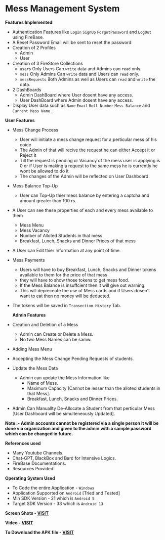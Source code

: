 # Mess Management System

**Features Implemented**

* Authentication Features like ```LogIn``` ```SignUp``` ```ForgotPassword``` and ```LogOut``` using FireBase.
* A Reset Password Email will be sent to reset the password
* Creation of 2 Profiles
  * Admin
  * User
* Creation of 3 FireStore Collections
  * ```users``` Only Users Can ```write``` data and Admins can ```read``` only.
  * ```mess```  Only Admins Can ```write``` data and Users can ```read``` only.
  * ```messRequests``` Both Admins as well as Users can ```read``` and ```write``` the data.
* 2 DashBoards
  * Admin DashBoard where User dosent have any access.
  * User DashBoard where Admin dosent have any access.
* Display User data such as ```Name``` ```Email``` ```Roll Number``` ```Mess Balance``` and ```Current Mess Name``` .

**User Features**

* Mess Change Process
  * User will initiate a mess change request for a perticular mess of his coice
  * The Admin of that will recive the request he can either Accept it or Reject it
  * Till the request is pending or Vacancy of the mess user is applying is 0 or if User is making a request to the same mess he is currently he wont be allowed to do it
  * The changes of the Admin will be reflected on User Dashboard
* Mess Balance Top-Up
  * User can Top-Up thier mess balance by entering a captcha and amount greater than 100 rs.
* A User can see these properties of each and every mess available to them
  * Mess Menu
  * Mess Vacancy
  * Number of Alloted Students in that mess
  * Breakfast, Lunch, Snacks and Dinner Prices of that mess
* A User can Edit thier Information at any point of time.
* Mess Payments
  * Users will have to buy Breakfast, Lunch, Snacks and Dinner tokens available to them for the price of that mess
  * they will have to show those tokens to get mess food.
  * If the Mess Balance is insuffcient then it will give out warning.
  * This will depreceate the use of Mess cards and if Users dosen't want to eat then no money will be deducted.
* The tokens will be saved in ```Transection History``` Tab.

  **Admin Features**

* Creation and Deletion of a Mess
  * Admin can Create or Delete a Mess.
  * No two Mess Names can be samw.
* Adding Mess Menu
* Accepting the Mess Change Pending Requests of students.
* Update the Mess Data
  * Admin can update the Mess Information like
    * Name of Mess.
    * Maximum Capacity [Cannot be lesser than the alloted students in that Mess].
    * Breakfast, Lunch, Snacks and Dinner Prices.
* Admin Can Manuallty De-Allocate a Student from that perticular Mess [User Dashboard will be simulteneously Updated].



**Note :- Admin accounts cannot be registered via a single person it will be done via organization and given to the admin with a sample password which can be changed in future.**

**References used**

* Many Youtube Channels.
* Chat-GPT, BlackBox and Bard for Intensive Logics.
* FireBase Documentations.
* Resources Provided.


**Operating System Used**

* To Code the entire Application - ```Windows```
* Application Supported on ```Android``` [Tried and Tested]
* Min SDK Version - 21 which is ```Android 5```
* Target SDK Version - 33 which is  ```Android 13```


**Screen Shots - [VISIT](https://drive.google.com/drive/folders/1TOzIbLWU3hR18XpSZ_nQ41wrQu_wCsp7?usp=sharing)**


**Video - [VISIT](https://drive.google.com/drive/folders/1dm4N-P6A2HO0ZERKZdPA4hc4DbPBH1hX?usp=sharing)**


**To Download the APK file - [VISIT](https://drive.google.com/drive/folders/1QFBq_ofDHH7QJIsnp7RYRoG9LZL2zQTW?usp=sharing)**
